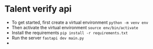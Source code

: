 # Talent verify api

- To get started, first create a virtual environment `python -m venv env`
- Then activate the virtual environment `source env/bin/activate`
- Install the requirements `pip install -r requirements.txt`
- Run the server `fastapi dev main.py`
- 